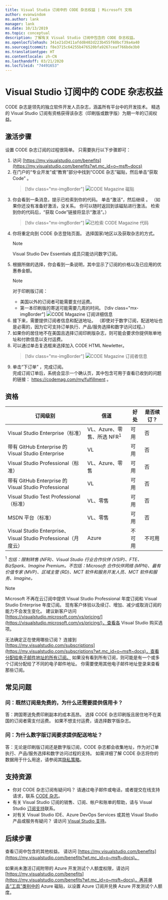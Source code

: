 ```yaml
---
title: Visual Studio 订阅中的 CODE 杂志权益 | Microsoft 文档
author: evanwindom
ms.author: lank
manager: lank
ms.date: 10/13/2019
ms.topic: conceptual
description: 了解有关 Visual Studio 订阅中包含的 CODE 杂志权益。
ms.openlocfilehash: 341e21d3411afdd8402d223b455f60bcf39a4a40
ms.sourcegitcommit: f8e3715c64255b476520bfa9267ceaf766bde3b0
ms.translationtype: HT
ms.contentlocale: zh-CN
ms.lasthandoff: 03/21/2020
ms.locfileid: "74491653"
---
```

# <a name="code-magazine-included-in-visual-studio-subscriptions"></a>Visual Studio 订阅中的 CODE 杂志权益

CODE 杂志是领先的独立软件开发人员杂志，涵盖所有平台中的开发技术。  精选的 Visual Studio 订阅有资格获得该杂志（印刷版或数字版）为期一年的订阅权益。

## <a name="activation-steps"></a>激活步骤
设置 CODE 杂志订阅的过程很简单。  只需要执行以下步骤即可：

1. 访问 [https://my.visualstudio.com/benefits](https://my.visualstudio.com/benefits?wt.mc_id=o~msft~docs)
2. 在门户的“专业开发”或“教育”部分中找到“CODE 杂志”磁贴，然后单击“获取 Code”  。
   > [!div class="mx-imgBorder"]
   > ![CODE Magazine 磁贴](_img/vs-code-magazine/vs-code-magazine-tile.png "CODE Magazine 磁贴")
3. 你会看到一条消息，提示已检索到你的代码。  单击“激活”，然后继续  。  （如果你还没有准备好激活，没关系。  你可以随时返回到该磁贴进行激活。  检索到你的代码后，“获取 Code”链接将显示“激活”。）
   > [!div class="mx-imgBorder"]
   > ![已检索 CODE Magazine 代码](_img/vs-code-magazine/vs-code-magazine-success.png "代码检索成功")
4. 你将重定向到 CODE 杂志登陆页面。 选择国家/地区以及获取杂志的方式。 
   > [!NOTE]
   > Visual Studio Dev Essentials 成员只能访问数字订阅。 
5. 根据所做的选择，你会看到一条说明，其中显示了订阅的价格以及已应用的优惠券金额。
   > [!NOTE]
   > 对于印刷版订阅：
   > - 美国以外的订阅者可能需要支付运费。 
   > - 第一本印刷版的寄送可能需要几周的时间。
      > [!div class="mx-imgBorder"]
      > ![CODE Magazine 订阅详细信息](_img/vs-code-magazine/vs-code-magazine-details.png "订阅详细信息和价格")
6. 接下来，需要提供订阅者信息和配送地址。  （即使对于数字订阅，配送地址也是必需的，因为它可支持订单执行、产品/服务选择和数字访问过程。）
7. 如果你的居住地不在美国且选择订阅印刷版杂志，则可能会要求你提供账单地址和付款信息以支付运费。 
8. 可以通过单击复选框来选择加入 CODE HTML Newletter。
   > [!div class="mx-imgBorder"]
   > ![CODE Magazine 订阅者信息](_img/vs-code-magazine/vs-code-magazine-subscriber-info.png "订阅者详细和传送地址")
9. 单击“下订单”  ，完成订阅。  
完成订阅订单后，系统会显示一个确认页，其中包含可用于查看已收到的问题的链接： https://codemag.com/my/fulfillment 。 

## <a name="eligibility"></a>资格
| 订阅级别                                                 |     信道                                            | 好处                                                          | 是否续订？    |
|--------------------------------------------------------------------|---------------------------------------------------------|------------------------------------------------------------------|---------------|
| Visual Studio Enterprise（标准）   | VL、Azure、零售、所选 NFR<sup>1</sup> | 可用       |  否          |
| 带有 GitHub Enterprise 的 Visual Studio Enterprise   | VL| 可用       |  否          |
| Visual Studio Professional（标准） | VL、Azure、零售                                       | 可用                                                            |  否          |
| 带有 GitHub Enterprise 的 Visual Studio Professional | VL                                      | 可用                                                            |  否          |
| Visual Studio Test Professional（标准）                         | VL、零售                                              | 可用                                             |  否          |
| MSDN 平台（标准）                                          | VL、零售                                              | 可用                                              |  否          |
| Visual Studio Enterprise、Visual Studio Professional（月度云） | Azure | 不可用 | 不可用 |

<sup>1</sup>  *包括：限制转售 (NFR)、Visual Studio 行业合作伙伴 (VSIP)、FTE、BizSpark、Imagine Premium。不包括：Microsoft 合作伙伴网络 (MPN)、最有价值专家 (MVP)、区域主管 (RD)、MCT 软件和服务开发人员、MCT 软件和服务、Imagine。*

> [!NOTE]
> Microsoft 不再在云订阅中提供 Visual Studio Professional 年度订阅和 Visual Studio Enterprise 年度订阅。 现有客户体验以及续订、增加、减少或取消订阅的能力不会发生变化。 建议新客户访问 [https://visualstudio.microsoft.com/vs/pricing/](https://visualstudio.microsoft.com/vs/pricing/)，查看各 Visual Studio 购买选项。

无法确定正在使用哪些订阅？  连接到 [https://my.visualstudio.com/subscriptions](https://my.visualstudio.com/subscriptions?wt.mc_id=o~msft~docs)，查看分配给电子邮件地址的所有订阅。 如果没有看到所有订阅，则可能是有一个或多个订阅分配给了不同的电子邮件地址。  你需要使用其他电子邮件地址登录来查看那些订阅。

## <a name="frequently-asked-questions"></a>常见问题
### <a name="q-if-the-subscription-is-free-why-am-i-being-asked-for-a-credit-card"></a>问：既然订阅是免费的，为什么还需要提供信用卡？  
答：跨国寄送免费印刷副本的成本高昂。  选择 CODE 杂志印刷版且居住地不在美国的订阅者需支付运费。 如果不想支付运费，请选择数字版杂志。 

### <a name="q-why-do-i-need-to-provide-a-delivery-address-for-a-digital-subscription"></a>问：为什么数字版订阅要求提供配送地址？
答：无论是印刷版订阅还是数字版订阅，CODE 杂志都会收集地址，作为对订单执行、产品/服务选择和数字访问过程的支持。  如需详细了解 CODE 杂志将你的数据用于什么用途，请参阅其[隐私策略](https://www.codemag.com/Home/Privacy)。

## <a name="support-resources"></a>支持资源
- 你对 CODE 杂志订阅有疑问吗？  请通过电子邮件或电话，或者提交在线支持请求，联系 [CODE 杂志](https://www.codemag.com/contact)。
- 有关 Visual Studio 订阅的销售、订阅、帐户和账单的帮助，请与 Visual Studio [订阅支持](https://visualstudio.microsoft.com/subscriptions/support/)联系。
- 对有关 Visual Studio IDE、Azure DevOps Services 或其他 Visual Studio 产品或服务有疑问？  请访问 [Visual Studio 支持](https://visualstudio.microsoft.com/support/)。

## <a name="next-steps"></a>后续步骤
查看订阅中包含的其他权益。 请访问 [https://my.visualstudio.com/benefits](https://my.visualstudio.com/benefits?wt.mc_id=o~msft~docs)。

如果尚未激活订阅附带的 Azure 开发测试个人额度权限，请访问 [https://my.visualstudio.com/benefits](https://my.visualstudio.com/benefits?wt.mc_id=o~msft~docs)，再并单击“工具”类别中的 Azure 磁贴，以设置 Azure 订阅并兑换 Azure 开发测试个人额度。
